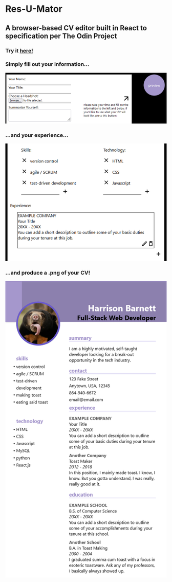 # Res-U-Mator
## A browser-based CV editor built in React to specification per The Odin Project

### Try it [here!](https://harrisonbarnett.github.io/resumator/)

### Simply fill out your information...
![](/src/static/images/example-2.png)
### ...and your experience...
![](/src/static/images/example-3.png)
### ...and produce a .png of your CV!
![](/src/static/images/example-img.png)
